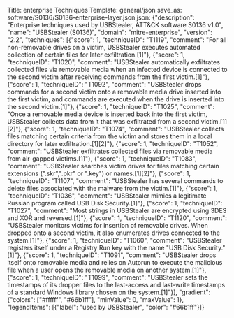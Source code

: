 Title: enterprise Techniques
Template: general/json
save_as: software/S0136/S0136-enterprise-layer.json
json: {"description": "Enterprise techniques used by USBStealer, ATT&CK software S0136 v1.0", "name": "USBStealer (S0136)", "domain": "mitre-enterprise", "version": "2.2", "techniques": [{"score": 1, "techniqueID": "T1119", "comment": "For all non-removable drives on a victim, USBStealer executes automated collection of certain files for later exfiltration.[1]"}, {"score": 1, "techniqueID": "T1020", "comment": "USBStealer automatically exfiltrates collected files via removable media when an infected device is connected to the second victim after receiving commands from the first victim.[1]"}, {"score": 1, "techniqueID": "T1092", "comment": "USBStealer drops commands for a second victim onto a removable media drive inserted into the first victim, and commands are executed when the drive is inserted into the second victim.[1]"}, {"score": 1, "techniqueID": "T1025", "comment": "Once a removable media device is inserted back into the first victim, USBStealer collects data from it that was exfiltrated from a second victim.[1][2]"}, {"score": 1, "techniqueID": "T1074", "comment": "USBStealer collects files matching certain criteria from the victim and stores them in a local directory for later exfiltration.[1][2]"}, {"score": 1, "techniqueID": "T1052", "comment": "USBStealer exfiltrates collected files via removable media from air-gapped victims.[1]"}, {"score": 1, "techniqueID": "T1083", "comment": "USBStealer searches victim drives for files matching certain extensions (\".skr\",\".pkr\" or \".key\") or names.[1][2]"}, {"score": 1, "techniqueID": "T1107", "comment": "USBStealer has several commands to delete files associated with the malware from the victim.[1]"}, {"score": 1, "techniqueID": "T1036", "comment": "USBStealer mimics a legitimate Russian program called USB Disk Security.[1]"}, {"score": 1, "techniqueID": "T1027", "comment": "Most strings in USBStealer are encrypted using 3DES and XOR and reversed.[1]"}, {"score": 1, "techniqueID": "T1120", "comment": "USBStealer monitors victims for insertion of removable drives. When dropped onto a second victim, it also enumerates drives connected to the system.[1]"}, {"score": 1, "techniqueID": "T1060", "comment": "USBStealer registers itself under a Registry Run key with the name \"USB Disk Security.\"[1]"}, {"score": 1, "techniqueID": "T1091", "comment": "USBStealer drops itself onto removable media and relies on Autorun to execute the malicious file when a user opens the removable media on another system.[1]"}, {"score": 1, "techniqueID": "T1099", "comment": "USBStealer sets the timestamps of its dropper files to the last-access and last-write timestamps of a standard Windows library chosen on the system.[1]"}], "gradient": {"colors": ["#ffffff", "#66b1ff"], "minValue": 0, "maxValue": 1}, "legendItems": [{"label": "used by USBStealer", "color": "#66b1ff"}]}